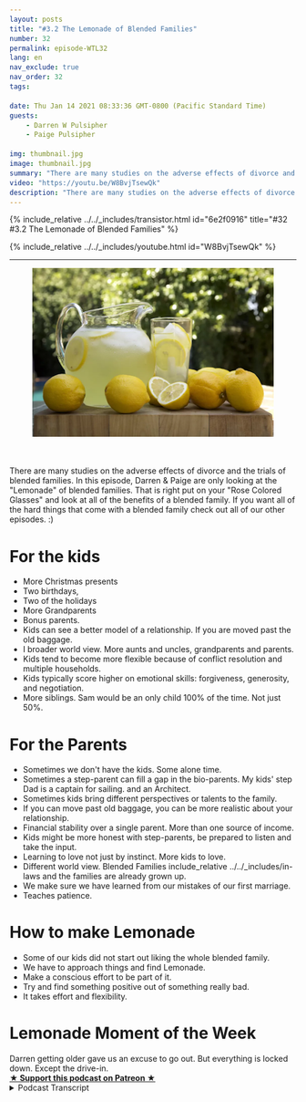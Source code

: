 ```yaml
---
layout: posts
title: "#3.2 The Lemonade of Blended Families"
number: 32
permalink: episode-WTL32
lang: en
nav_exclude: true
nav_order: 32
tags:

date: Thu Jan 14 2021 08:33:36 GMT-0800 (Pacific Standard Time)
guests:
    - Darren W Pulsipher
    - Paige Pulsipher

img: thumbnail.jpg
image: thumbnail.jpg
summary: "There are many studies on the adverse effects of divorce and the trials of blended families. In this episode, Darren & Paige are only looking at the Lemonade of blended families. That is right put on your Rose Colored Glasses and look at all of the benefits of a blended family. If you want all of the hard things that come with a blended family check out all of our other episodes. :) "
video: "https://youtu.be/W8BvjTsewQk"
description: "There are many studies on the adverse effects of divorce and the trials of blended families. In this episode, Darren & Paige are only looking at the Lemonade of blended families. That is right put on your Rose Colored Glasses and look at all of the benefits of a blended family. If you want all of the hard things that come with a blended family check out all of our other episodes. :) "
---
```


<div>
{% include_relative ../../_includes/transistor.html id="6e2f0916" title="#32 #3.2 The Lemonade of Blended Families" %}

{% include_relative ../../_includes/youtube.html id="W8BvjTsewQk" %}
</div>

---

<html><head></head><body><div><figure data-trix-attachment="{&quot;contentType&quot;:&quot;image&quot;,&quot;height&quot;:296,&quot;url&quot;:&quot;https://lh3.googleusercontent.com/-ELKl1gJGAtI/X_0qL1H4QyI/AAAAAAACKVU/O2y5_14BTSkeNW9ueLz98UDBKrWLdPkMwCLcBGAsYHQ/w438-h296/image.png&quot;,&quot;width&quot;:438}" data-trix-content-type="image" class="attachment attachment--preview"><img src="./image0.png" width="438" height="296"><figcaption class="attachment__caption"></figcaption></figure></div><div><br><br></div><div>There are many studies on the adverse effects of divorce and the trials of blended families. In this episode, Darren &amp; Paige are only looking at the "Lemonade" of blended families. That is right put on your "Rose Colored Glasses" and look at all of the benefits of a blended family. If you want all of the hard things that come with a blended family check out all of our other episodes. :)&nbsp;</div><h1>For the kids</h1><ul><li>More Christmas presents</li><li>Two birthdays,</li><li>Two of the holidays</li><li>More Grandparents</li><li>Bonus parents.</li><li>Kids can see a better model of a relationship. If you are moved past the old baggage.</li><li>I broader world view. More aunts and uncles, grandparents and parents.</li><li>Kids tend to become more flexible because of conflict resolution and multiple households.</li><li>Kids typically score higher on emotional skills: forgiveness, generosity, and negotiation.</li><li>More siblings. Sam would be an only child 100% of the time. Not just 50%.</li></ul><h1>For the Parents</h1><ul><li>Sometimes we don't have the kids. Some alone time.</li><li>Sometimes a step-parent can fill a gap in the bio-parents. My kids' step Dad is a captain for sailing. and an Architect.</li><li>Sometimes kids bring different perspectives or talents to the family.</li><li>If you can move past old baggage, you can be more realistic about your relationship.</li><li>Financial stability over a single parent. More than one source of income.</li><li>Kids might be more honest with step-parents, be prepared to listen and take the input.</li><li>Learning to love not just by instinct. More kids to love.</li><li>Different world view. Blended Families include_relative ../../_includes/in-laws and the families are already grown up.</li><li>We make sure we have learned from our mistakes of our first marriage.</li><li>Teaches patience.</li></ul><h1>How to make Lemonade</h1><ul><li>Some of our kids did not start out liking the whole blended family.</li><li>We have to approach things and find Lemonade.</li><li>Make a conscious effort to be part of it.</li><li>Try and find something positive out of something really bad.</li><li>It takes effort and flexibility.</li></ul><h1>Lemonade Moment of the Week</h1><div>Darren getting older gave us an excuse to go out. But everything is locked down. Except the drive-in.</div>
<strong>
  <a href="https://www.patreon.com/wheresthelemonade" target="_donate" rel="payment" title="★ Support this podcast on Patreon ★">★ Support this podcast on Patreon ★</a>
</strong></body></html>

<details>
<summary> Podcast Transcript </summary>

<p></p>

</details>

